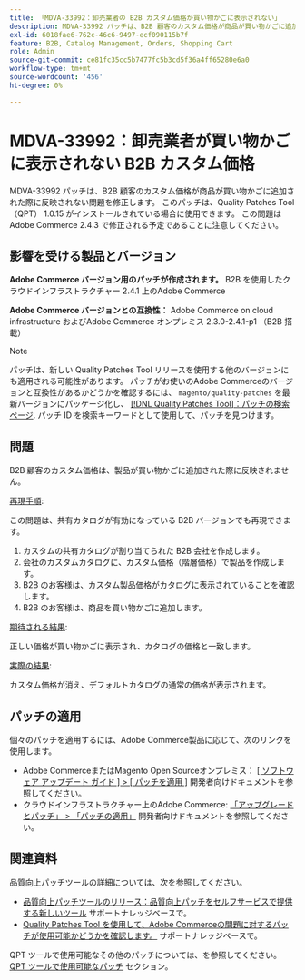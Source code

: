 ```yaml
---
title: 「MDVA-33992：卸売業者の B2B カスタム価格が買い物かごに表示されない」
description: MDVA-33992 パッチは、B2B 顧客のカスタム価格が商品が買い物かごに追加された際に反映されない問題を修正します。 このパッチは、Quality Patches Tool （QPT） 1.0.15 がインストールされている場合に使用できます。 この問題はAdobe Commerce 2.4.3 で修正される予定であることに注意してください。
exl-id: 6018fae6-762c-46c6-9497-ecf090115b7f
feature: B2B, Catalog Management, Orders, Shopping Cart
role: Admin
source-git-commit: ce81fc35cc5b7477fc5b3cd5f36a4ff65280e6a0
workflow-type: tm+mt
source-wordcount: '456'
ht-degree: 0%

---
```


# MDVA-33992：卸売業者が買い物かごに表示されない B2B カスタム価格

MDVA-33992 パッチは、B2B 顧客のカスタム価格が商品が買い物かごに追加された際に反映されない問題を修正します。 このパッチは、Quality Patches Tool （QPT） 1.0.15 がインストールされている場合に使用できます。 この問題はAdobe Commerce 2.4.3 で修正される予定であることに注意してください。

## 影響を受ける製品とバージョン

**Adobe Commerce バージョン用のパッチが作成されます。** B2B を使用したクラウドインフラストラクチャー 2.4.1 上のAdobe Commerce

**Adobe Commerce バージョンとの互換性：** Adobe Commerce on cloud infrastructure およびAdobe Commerce オンプレミス 2.3.0-2.4.1-p1 （B2B 搭載）

>[!NOTE]
>
>パッチは、新しい Quality Patches Tool リリースを使用する他のバージョンにも適用される可能性があります。 パッチがお使いのAdobe Commerceのバージョンと互換性があるかどうかを確認するには、 `magento/quality-patches` を最新バージョンにパッケージ化し、 [[!DNL Quality Patches Tool]：パッチの検索ページ](https://devdocs.magento.com/quality-patches/tool.html#patch-grid). パッチ ID を検索キーワードとして使用して、パッチを見つけます。

## 問題

B2B 顧客のカスタム価格は、製品が買い物かごに追加された際に反映されません。

<u>再現手順</u>:

この問題は、共有カタログが有効になっている B2B バージョンでも再現できます。

1. カスタムの共有カタログが割り当てられた B2B 会社を作成します。
1. 会社のカスタムカタログに、カスタム価格（階層価格）で製品を作成します。
1. B2B のお客様は、カスタム製品価格がカタログに表示されていることを確認します。
1. B2B のお客様は、商品を買い物かごに追加します。

<u>期待される結果</u>:

正しい価格が買い物かごに表示され、カタログの価格と一致します。

<u>実際の結果</u>:

カスタム価格が消え、デフォルトカタログの通常の価格が表示されます。

## パッチの適用

個々のパッチを適用するには、Adobe Commerce製品に応じて、次のリンクを使用します。

* Adobe CommerceまたはMagento Open Sourceオンプレミス： [[ ソフトウェア アップデート ガイド ] > [ パッチを適用 ]](https://devdocs.magento.com/guides/v2.4/comp-mgr/patching/mqp.html) 開発者向けドキュメントを参照してください。
* クラウドインフラストラクチャー上のAdobe Commerce: [「アップグレードとパッチ」 > 「パッチの適用」](https://devdocs.magento.com/cloud/project/project-patch.html) 開発者向けドキュメントを参照してください。

## 関連資料

品質向上パッチツールの詳細については、次を参照してください。

* [品質向上パッチツールのリリース：品質向上パッチをセルフサービスで提供する新しいツール](/help/announcements/adobe-commerce-announcements/magento-quality-patches-released-new-tool-to-self-serve-quality-patches.md) サポートナレッジベースで。
* [Quality Patches Tool を使用して、Adobe Commerceの問題に対するパッチが使用可能かどうかを確認します。](/help/support-tools/patches-available-in-qpt-tool/check-patch-for-magento-issue-with-magento-quality-patches.md) サポートナレッジベースで。

QPT ツールで使用可能なその他のパッチについては、を参照してください。 [QPT ツールで使用可能なパッチ](https://support.magento.com/hc/en-us/sections/360010506631-Patches-available-in-QPT-tool-) セクション。
